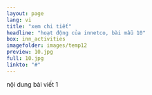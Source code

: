 ```yaml
---
layout: page
lang: vi
title: "xem chi tiết"
headline: "hoạt động của innetco, bài mẫu 10"
box: inn_activities
imagefolder: images/temp12
preview: 10.jpg
full: 10.jpg
linkto: "#"
---
```


nội dung bài viết 1